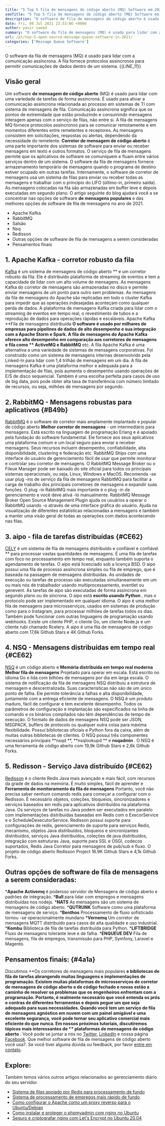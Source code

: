 ```yaml
---
title: "5 Top 5 fila de mensagens de código aberto (MQ) Software em 2021" 
seoTitle: "5 Top 5 fila de mensagens de código aberto (MQ) Software em 2021" 
description: "O software de fila de mensagens de código aberto é usado para lidar com uma variedade de tarefas de forma assíncrona. Este artigo é sobre o software da fila de mensagens de código aberto 5." 
date: Fri, 09 Jul 2021 23:53:06 +0000
author: yasir saeed
summary: "O software da fila de mensagens (MQ) é usado para lidar com a comunicação assíncrona. A fila fornece protocolos assíncronos para permitir comunicações de dados dentro de um sistema." 
url: /pt/top-5-open-source-message-queue-software-in-2021/
categories: ['Message Queue Software']
---
```


O software da fila de mensagens (MQ) é usado para lidar com a comunicação assíncrona. A fila fornece protocolos assíncronos para permitir comunicações de dados dentro de um sistema.
{{_LINE_11_}}

## **Visão geral**
Um software **de mensagem de código aberto**  (MQ) é usado para lidar com uma variedade de tarefas de forma assíncrona. É usado para ativar a comunicação assíncrona relacionada ao processo em sistemas de TI com sistema de mensagens de fila. Comunicação assíncrona significa que os pontos de extremidade que estão produzindo e consumindo mensagens interagem apenas com o serviço de filas, não entre si. A fila de mensagens MQ fornece protocolos assíncronos para se comunicar remotamente e em momentos diferentes entre remetentes e receptores. As mensagens consistem em solicitações, respostas ou alertas, dependendo da necessidade do remetente.
**Corretor de mensagem de código aberto**  é uma parte importante dos sistemas de software para enviar ou receber mensagens em texto e outros formatos. O serviço de fila de mensagens permite que os aplicativos de software se comuniquem e fluam entre vários serviços dentro de um sistema. O software da fila de mensagens fornece armazenamento temporário de mensagens quando o programa de destino estiver ocupado em outras tarefas. Internamente, o software de corretor de mensagens usa um sistema de filas para enviar ou receber todas as mensagens e trabalhar com o princípio do LIFO (último-in, primeiro saída). As mensagens colocadas na fila são armazenadas em buffer leve e depois executadas em segundo plano.
O artigo seguinte do blog ajudará você a se concentrar nas opções de software **de mensagens populares**  e das melhores opções de software de fila de mensagens no ano de 2021.
  * Apache Kafka
  * RabbitMQ
  * Salsão
  * Nsq
  * Redisson
  * Outras opções de software de fila de mensagens a serem consideradas
  * Pensamentos finais

## 1. Apache Kafka - corretor robusto da fila
[Kafka][1] é um sistema de mensagens de código aberto ** e um corretor robusto da fila. Ele é distribuído plataforma de streaming de eventos e tem a capacidade de lidar com um alto volume de mensagens. As mensagens Kafka do corretor de mensagens são armazenadas no disco e permite enviar mensagens de um ponto para outro sem problemas. As mensagens da fila de mensagens do Apache são replicadas em todo o cluster Kafka para impedir que as operações indesejadas aconteçam como qualquer perda de dados. A plataforma de mensagens Kafka criada para lidar com o streaming de eventos em tempo real, o revestimento de tubos e a reprodução de dados para operações rápidas e escaláveis.
Apache Kafka **Fila de mensagens distribuída  **O software é usado por milhares de empresas para pipelines de dados de alto desempenho e sua integração com a Apache Storm e Spark. A fila de mensagens do Apache Kafka oferece alto desempenho em comparação aos corretores de mensagens e fila como **  ActiveMQ e RabbitMQ**  etc. A fila Apache Kafka é uma alternativa a uma variedade de sistemas de mensagens corporativas. Foi construído como um sistema de mensagens internas desenvolvido pela Linked-In para lidar com 1,4 trilhão de mensagens em um dia. A fila de mensagens Kafka é uma plataforma melhor e adequada para a implementação de filas, pois aumenta o desempenho usando operações de E/S de disco sequencial. Também é uma escolha perfeita para casos de uso de big data, pois pode obter alta taxa de transferência com número limitado de recursos, ou seja, milhões de mensagens por segundo.

## 2. RabbitMQ - Mensagens robustas para aplicativos   {#B49b}
[RabbitMQ][2] é o software de corretor mais amplamente implantado e popular de código aberto **Melhor corretor de mensagens**  - um intermediário para mensagens. Está escrito na linguagem de programação Erlang e é apoiado pela fundação do software fundamental. Ele fornece aos seus aplicativos uma plataforma comum e um local seguro para enviar e receber mensagens. Seus recursos incluem desempenho, confiabilidade, alta disponibilidade, clustering e federação etc. RabbitMQ Ships com uma interface do usuário de gerenciamento fácil de usar que permite monitorar e controlar seu corretor de mensagens.
O RabbitMQ Message Broker ou o Fileue Manager pode ser baixado do site oficial para todos os principais sistemas operacionais, ou seja, Linux, Windows e MacOS. Recomenda -se usar plug -ins de serviço da fila de mensagens RabbitMQ para facilitar a carga de trabalho dos principais corretores de mensagens e expandir suas funções. O plug -in RabbitMQ mais importante é o plug -in de gerenciamento e você deve ativá -lo manualmente. RabbitMQ Message Broker Open Source Management Plugin ajuda os usuários a operar o RabbitMQ usando -o através de uma interface gráfica do usuário. Ajuda na visualização de diferentes estatísticas relacionadas a mensagens e também a manter uma visão geral de todas as operações com dados acontecendo nas filas.

## 3. aipo - fila de tarefas distribuídas   {#CE62}
[CELY][3] é um sistema de fila de mensagens distribuído e confiável e confiável ** para processar vastas quantidades de mensagens. É uma fila de tarefas com foco no processamento em tempo real, enquanto também suporta o agendamento de tarefas. O aipo está licenciado sob a licença BSD. O aipo possui uma fila de processo assíncrona simples ou fila de emprego, que é baseada na passagem de mensagens distribuídas. As unidades de execução ou tarefas de processo são executadas simultaneamente em um ou mais nós de trabalhador usando multiprocessamento, eventlet ou genevent. As tarefas de aipo são executadas de forma assíncrona em segundo plano ou de síncrona.
O aipo está **escrito usando Python** , mas o protocolo pode ser implementado em qualquer idioma. O aipo é uma melhor fila de mensagens para microsserviços, usados ​​em sistemas de produção como para o Instagram, para processar milhões de tarefas todos os dias. Também pode funcionar com outras linguagens de programação usando webhooks. Existe um cliente PHP, o cliente Go, um cliente Node.js e um cliente rubi chamado Rcelery. A aipo é uma fila de mensagens de código aberto com 17,6k Github Stars e 4K Github Forks.

## 4. NSQ - Mensagens distribuídas em tempo real   {#CE62}
[NSQ][4] é um código aberto e **Memória distribuída em tempo real moderna Melhor fila de mensagens**  Projetado para operar em escala. Está escrito no idioma Go e lida com bilhões de mensagens por dia em larga escala. O sistema de notificação da fila de mensagens NSQ distribuiu a estrutura de mensagem e descentralizada. Suas características não são de um único ponto de falha. Ele permite tolerância a falhas e alta disponibilidade, juntamente com a entrega eficiente de mensagens.
O NSQ é um produto maduro, fácil de configurar e tem excelente desempenho. Todos os parâmetros de configuração e implantação são especificados na linha de comando e os binários compilados não têm dependências de tempo de execução. O formato de dados de mensagens NSQ pode ser JSON, MSGPACK, buffers de protocolo ou qualquer outra coisa para máxima flexibilidade. Possui bibliotecas oficiais e Python fora da caixa, além de muitas outras bibliotecas de clientes. O NSQ possui três componentes necessários principais **nsqd **,  **nsqlookupd **  e  **nsqadmin**  . O NSQ é uma ferramenta de código aberto com 19,9k Github Stars e 2,6k Github Forks.

## 5. Redisson - Serviço Java distribuído   {#CE62}
[Redisson][5] é o cliente Redis Java mais avançado e mais fácil, com recursos da grade de dados na memória. É muito simples, fácil de aprender e **Ferramenta de monitoramento da fila de mensagens**  Portanto, você não precisa saber nenhum comando redis para começar a configurar com o Redisson. É necessário objetos, coleções, bloqueios, sincronizadores e serviços baseados em redis para aplicativos distribuídos na plataforma Java. Os serviços de tarefas no Java podem ser executados em paralelo com implementações distribuídas baseadas em Redis com o ExecorService e o ScheduleDexecutorService.
Redisson possui suporte para configurações de redis, gerenciamento de suporte para serviços Redis, mecanismo, objetos Java distribuídos, bloqueios e sincronizantes distribuídos, serviços Java distribuídos, coleções de java distribuídos, integração com estruturas Java, suporte para SSL e OSGI, codecos suportados, Redis Java Corretor para mensagens de pub/sub e fluxo. O projeto de código aberto Redisson Project 16.9K Github Stars e 4,1k Github Forks.

## Outras opções de software de fila de mensagens a serem consideradas:
  ***Apache Activemq**  é poderoso servidor de Mensagens de código aberto e padrões de integração.
  ***Bull**  para lidar com empregos e mensagens distribuídas nos nodejs.
  ***NATS**  As mensagens são um sistema de mensagens de código aberto.
  ***QUTRUNK**  Software como uma plataforma de mensagens de serviço.
  ***Benthos**  Processamento de fluxo sofisticado tornou -se operacionalmente mundano
  ***Vernemq**  Um corretor de mensagens MQTT distribuído para casos de alta qualidade e uso industrial.
  ***Kombu**  Biblioteca de fila de tarefas distribuída para Python.
  ***LIFTBRIDGE**  Fluxo de mensagens tolerante leve e de falha.
  ***ENQUEUE DEV**  Fila de mensagens, fila de empregos, transmissão para PHP, Symfony, Laravel e Magento.

## Pensamentos finais:   {#4a1a}
Discutimos **Os corretores de mensagens mais populares  **e bibliotecas de fila de tarefas abrangendo muitas linguagens e implementações de programação. Existem muitas plataformas de microsserviços de corretor de mensagens de código aberto e de código fechado e novas estão a caminho de resolver os problemas que os engenheiros enfrentam com a programação. Portanto, é realmente necessário que você entenda os prós e contras de diferentes ferramentas e depois pegue um que seja adequado para suas necessidades. Quando você tem um serviço de fila de mensagens agnóstico em nuvem com um painel amigável e uma excelente segurança, você pode tornar seu aplicativo comercial mais eficiente do que nunca. Em nossos próximos tutoriais, discutiremos tópicos mais interessantes de **  plataformas de mensagens de código aberto** .
Você pode se juntar a nós no [Twitter][6], [LinkedIn][7] e nossa página [Facebook][8]. Que melhor software de fila de mensagens de código aberto você usa?. Se você tiver alguma dúvida ou feedback, por favor [entre em contato][9].

## Explore:
Também temos vários outros artigos relacionados ao gerenciamento diário do seu servidor.
  * [Sistema de filas apoiado por Redis para processamento de fundo][10]
  * [Sistema de processamento de empregos mais rápido de fundo][11]
  * [Como configurar o Apache como um proxy reverso para o Ubuntu/Debian][12]
  * [Como instalar e proteger o phpmyadmin com nginx no Ubuntu][13]
  * [Seguro e criptografar nginx com Let's Encrypt no Ubuntu 20.04][14]

  
[1]: https://kafka.apache.org/
[2]: https://www.rabbitmq.com/
[3]: https://docs.celeryproject.org/en/stable/
[4]: https://nsq.io/
[5]: https://redisson.org/
[6]: https://twitter.com/containerize_co
[7]: https://www.linkedin.com/company/containerize/
[8]: http://facebook.com/containerize
[9]: mailto:yasir.saeed@aspose.com
[10]: https://products.containerize.com/message-queue-software/resque/
[11]: https://products.containerize.com/message-queue-software/sidekiq/
[12]: https://blog.containerize.com/web-server-solution-stack/how-to-configure-apache-as-a-reverse-proxy-for-ubuntudebian/
[13]: https://blog.containerize.com/web-server-solution-stack/how-to-install-and-secure-phpmyadmin-with-nginx-on-ubuntu/
[14]: https://blog.containerize.com/web-server-solution-stack/how-to-secure-nginx-with-letsencrypt-on-ubuntu-20-04/
